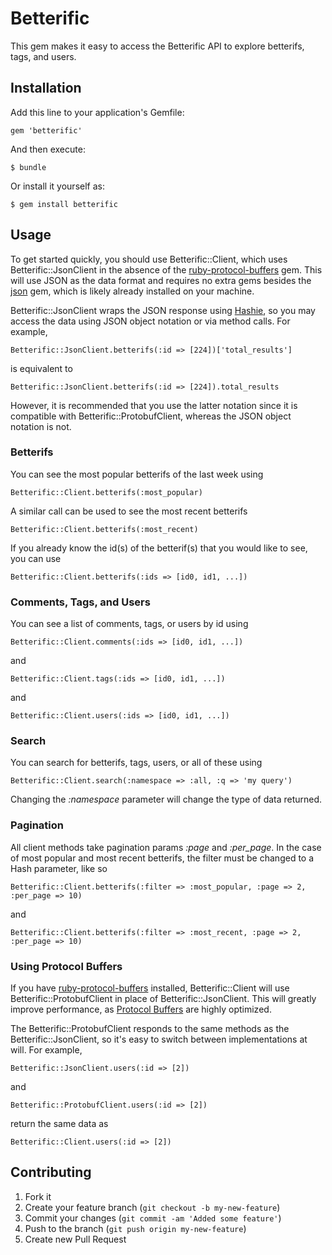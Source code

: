 # Betterific

This gem makes it easy to access the Betterific API to explore betterifs, tags,
and users.

## Installation

Add this line to your application's Gemfile:

    gem 'betterific'

And then execute:

    $ bundle

Or install it yourself as:

    $ gem install betterific

## Usage

To get started quickly, you should use Betterific::Client, which uses
Betterific::JsonClient in the absence of the
[ruby-protocol-buffers](https://github.com/codekitchen/ruby-protocol-buffers)
gem. This will use JSON as the data format and requires no extra gems besides
the [json](http://flori.github.io/json/) gem, which is likely already installed
on your machine.

Betterific::JsonClient wraps the JSON response using
[Hashie](https://github.com/intridea/hashie), so you may access the data using
JSON object notation or via method calls. For example,

    Betterific::JsonClient.betterifs(:id => [224])['total_results']

is equivalent to

    Betterific::JsonClient.betterifs(:id => [224]).total_results

However, it is recommended that you use the latter notation since it is
compatible with Betterific::ProtobufClient, whereas the JSON object notation is
not.

### Betterifs

You can see the most popular betterifs of the last week using

    Betterific::Client.betterifs(:most_popular)

A similar call can be used to see the most recent betterifs

    Betterific::Client.betterifs(:most_recent)

If you already know the id(s) of the betterif(s) that you would like to see,
you can use

    Betterific::Client.betterifs(:ids => [id0, id1, ...])

### Comments, Tags, and Users

You can see a list of comments, tags, or users by id using

    Betterific::Client.comments(:ids => [id0, id1, ...])

and

    Betterific::Client.tags(:ids => [id0, id1, ...])

and

    Betterific::Client.users(:ids => [id0, id1, ...])

### Search

You can search for betterifs, tags, users, or all of these using

    Betterific::Client.search(:namespace => :all, :q => 'my query')

Changing the _:namespace_ parameter will change the type of data returned.

### Pagination

All client methods take pagination params _:page_ and *:per_page*. In the case
of most popular and most recent betterifs, the filter must be changed to a Hash
parameter, like so

    Betterific::Client.betterifs(:filter => :most_popular, :page => 2, :per_page => 10)

and

    Betterific::Client.betterifs(:filter => :most_recent, :page => 2, :per_page => 10)

### Using Protocol Buffers

If you have
[ruby-protocol-buffers](https://github.com/codekitchen/ruby-protocol-buffers)
installed, Betterific::Client will use Betterific::ProtobufClient in place of
Betterific::JsonClient. This will greatly improve performance, as
[Protocol Buffers](https://developers.google.com/protocol-buffers/) are highly
optimized.

The Betterific::ProtobufClient responds to the same methods as the
Betterific::JsonClient, so it's easy to switch between implementations at will.
For example,

    Betterific::JsonClient.users(:id => [2])

and

    Betterific::ProtobufClient.users(:id => [2])

return the same data as

    Betterific::Client.users(:id => [2])

## Contributing

1. Fork it
2. Create your feature branch (`git checkout -b my-new-feature`)
3. Commit your changes (`git commit -am 'Added some feature'`)
4. Push to the branch (`git push origin my-new-feature`)
5. Create new Pull Request

